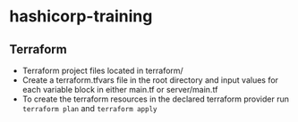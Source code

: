 # hashicorp-training

## Terraform

* Terraform project files located in terraform/
* Create a terraform.tfvars file in the root directory and input values for each variable block in either main.tf or server/main.tf
* To create the terraform resources in the declared terraform provider run `terraform plan` and `terraform apply`
